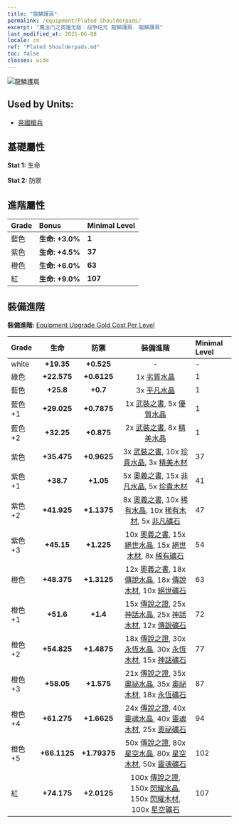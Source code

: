 ```yaml
---
title: "龍鱗護肩"
permalink: /equipment/Plated Shoulderpads/
excerpt: "魔法门之英雄无敌：战争纪元 龍鱗護肩. 龍鱗護肩"
last_modified_at: 2021-06-08
locale: cn
ref: "Plated Shoulderpads.md"
toc: false
classes: wide
---
```


  ![龍鱗護肩](/images/e/e_1014.png)

## Used by Units:

* [帝國槍兵](/cn/units/Pikeman/) 


## 基礎屬性
 **Stat 1:** 生命

 **Stat 2:** 防禦

## 進階屬性

  |     Grade    |   Bonus | Minimal Level | 
  |:-------------|:--------|:--------------| 
  | 藍色 | **生命: +3.0%** | **1** | 
  | 紫色 | **生命: +4.5%** | **37** | 
  | 橙色 | **生命: +6.0%** | **63** | 
  | 紅 | **生命: +9.0%** | **107** | 


## 裝備進階
 **裝備進階:** [Equipment Upgrade Gold Cost Per Level](/equipment/EquipmentUpgradeCostPerLevel/) 

  |          Grade      | 生命 | 防禦 | 裝備進階 | Minimal Level |
  |:--------------------|:---------:|:---------:|:----------------:|:--------------|
  | white | **+19.35** | **+0.525** | - | - |
  | 綠色 | **+22.575** | **+0.6125** | 1x [劣質水晶](/cn/Items/mat_5/) | 1 |
  | 藍色 | **+25.8** | **+0.7** | 3x [平凡水晶](/cn/Items/mat_11/) | 1 |
  | 藍色 +1 | **+29.025** | **+0.7875** | 1x [武裝之書](/cn/Items/mat_18/), 5x [優質水晶](/cn/Items/mat_17/) | 1 |
  | 藍色 +2 | **+32.25** | **+0.875** | 2x [武裝之書](/cn/Items/mat_25/), 8x [精美水晶](/cn/Items/mat_24/) | 1 |
  | 紫色 | **+35.475** | **+0.9625** | 3x [武裝之書](/cn/Items/mat_32/), 10x [珍貴水晶](/cn/Items/mat_31/), 3x [精美木材](/cn/Items/mat_20/) | 37 |
  | 紫色 +1 | **+38.7** | **+1.05** | 5x [奧義之書](/cn/Items/mat_39/), 15x [非凡水晶](/cn/Items/mat_38/), 5x [珍貴木材](/cn/Items/mat_27/) | 41 |
  | 紫色 +2 | **+41.925** | **+1.1375** | 8x [奧義之書](/cn/Items/mat_46/), 10x [稀有水晶](/cn/Items/mat_45/), 10x [稀有木材](/cn/Items/mat_41/), 5x [非凡礦石](/cn/Items/mat_33/) | 47 |
  | 紫色 +3 | **+45.15** | **+1.225** | 10x [奧義之書](/cn/Items/mat_53/), 15x [絕世水晶](/cn/Items/mat_52/), 15x [絕世木材](/cn/Items/mat_48/), 8x [稀有礦石](/cn/Items/mat_40/) | 54 |
  | 橙色 | **+48.375** | **+1.3125** | 12x [奧義之書](/cn/Items/mat_60/), 18x [傳說水晶](/cn/Items/mat_59/), 18x [傳說木材](/cn/Items/mat_55/), 10x [絕世礦石](/cn/Items/mat_47/) | 63 |
  | 橙色 +1 | **+51.6** | **+1.4** | 15x [傳說之證](/cn/Items/mat_67/), 25x [神話水晶](/cn/Items/mat_66/), 25x [神話木材](/cn/Items/mat_62/), 12x [傳說礦石](/cn/Items/mat_54/) | 72 |
  | 橙色 +2 | **+54.825** | **+1.4875** | 18x [傳說之證](/cn/Items/mat_74/), 30x [永恆水晶](/cn/Items/mat_73/), 30x [永恆木材](/cn/Items/mat_69/), 15x [神話礦石](/cn/Items/mat_61/) | 77 |
  | 橙色 +3 | **+58.05** | **+1.575** | 21x [傳說之證](/cn/Items/mat_81/), 35x [奧祕水晶](/cn/Items/mat_80/), 35x [奧祕木材](/cn/Items/mat_76/), 18x [永恆礦石](/cn/Items/mat_68/) | 87 |
  | 橙色 +4 | **+61.275** | **+1.6625** | 24x [傳說之證](/cn/Items/mat_88/), 40x [靈魂水晶](/cn/Items/mat_87/), 40x [靈魂木材](/cn/Items/mat_83/), 25x [奧祕礦石](/cn/Items/mat_75/) | 94 |
  | 橙色 +5 | **+66.1125** | **+1.79375** | 50x [傳說之證](/cn/Items/mat_95/), 80x [星空水晶](/cn/Items/mat_94/), 80x [星空木材](/cn/Items/mat_90/), 50x [靈魂礦石](/cn/Items/mat_82/) | 102 |
  | 紅 | **+74.175** | **+2.0125** | 100x [傳說之證](/cn/Items/mat_102/), 150x [閃耀水晶](/cn/Items/mat_101/), 150x [閃耀木材](/cn/Items/mat_97/), 100x [星空礦石](/cn/Items/mat_89/) | 107 |

